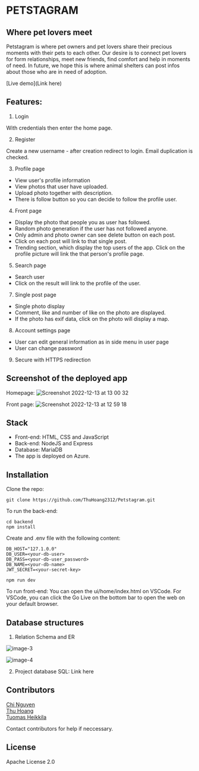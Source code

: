 # PETSTAGRAM

## Where pet lovers meet

Petstagram is where pet owners and pet lovers share their precious moments with their pets to each other. Our desire is to connect pet lovers for form relationships, meet new friends, find comfort and help in moments of need. In future, we hope this is where animal shelters can post infos about those who are in need of adoption.

[Live demo](Link here)

## Features:

1. Login

With credentials then enter the home page.

2. Register

Create a new username - after creation redirect to login. Email duplication is checked.

3. Profile page

- View user's profile information
- View photos that user have uploaded.
- Upload photo together with description.
- There is follow button so you can decide to follow the profile user.

4. Front page

- Display the photo that people you as user has followed.
- Random photo generation if the user has not followed anyone.
- Only admin and photo owner can see delete button on each post.
- Click on each post will link to that single post.
- Trending section, which display the top users of the app. Click on the profile picture will link the that person's profile page.

5. Search page

- Search user
- Click on the result will link to the profile of the user.

7. Single post page

- Single photo display
- Comment, like and number of like on the photo are displayed.
- If the photo has exif data, click on the photo will display a map.

8. Account settings page

- User can edit general information as in side menu in user page
- User can change password

9. Secure with HTTPS redirection

## Screenshot of the deployed app

Homepage:
![Screenshot 2022-12-13 at 13 00 32](https://user-images.githubusercontent.com/89455223/207300404-92efbe32-cce4-44fc-9281-548af91e680f.png)

Front page:
![Screenshot 2022-12-13 at 12 59 18](https://user-images.githubusercontent.com/89455223/207300231-aab2131c-cbf7-4c25-b80b-2f9fd8add5fa.png)

## Stack

- Front-end: HTML, CSS and JavaScript
- Back-end: NodeJS and Express
- Database: MariaDB
- The app is deployed on Azure.

## Installation

Clone the repo:

```
git clone https://github.com/ThuHoang2312/Petstagram.git
```

To run the back-end:

```
cd backend
npm install
```

Create and .env file with the following content:

```
DB_HOST="127.1.0.0"
DB_USER=<your-db-user>
DB_PASS=<your-db-user_password>
DB_NAME=<your-db-name>
JWT_SECRET=<your-secret-key>
```

```
npm run dev
```

To run front-end: You can open the ui/home/index.html on VSCode. For VSCode, you can click the Go Live on the bottom bar to open the web on your default browser.

## Database structures

1. Relation Schema and ER

![image-3](https://user-images.githubusercontent.com/58989517/207555912-8775c85c-a46d-4afa-a4c7-59ac3b260951.png)


![image-4](https://user-images.githubusercontent.com/58989517/207555933-8ac1e939-9758-48ac-b0b2-87b70e0df4ef.png)


2. Project database SQL:
   Link here

## Contributors

[Chi Nguyen](https://github.com/chinguyen202)<br>
[Thu Hoang](https://github.com/ThuHoang2312)<br>
[Tuomas Heikkila](https://github.com/Tuomas01)<br>

Contact contributors for help if neccessary.

## License

Apache License 2.0

